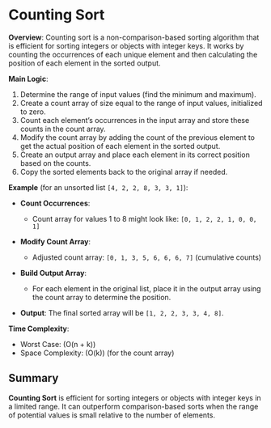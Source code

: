 # Counting Sort

**Overview**: Counting sort is a non-comparison-based sorting algorithm that is efficient for sorting integers or objects with integer keys. It works by counting the occurrences of each unique element and then calculating the position of each element in the sorted output.

**Main Logic**:

1. Determine the range of input values (find the minimum and maximum).
2. Create a count array of size equal to the range of input values, initialized to zero.
3. Count each element’s occurrences in the input array and store these counts in the count array.
4. Modify the count array by adding the count of the previous element to get the actual position of each element in the sorted output.
5. Create an output array and place each element in its correct position based on the counts.
6. Copy the sorted elements back to the original array if needed.

**Example** (for an unsorted list `[4, 2, 2, 8, 3, 3, 1]`):

- **Count Occurrences**:
  - Count array for values 1 to 8 might look like: `[0, 1, 2, 2, 1, 0, 0, 1]`
  
- **Modify Count Array**:
  - Adjusted count array: `[0, 1, 3, 5, 6, 6, 6, 7]` (cumulative counts)

- **Build Output Array**:
  - For each element in the original list, place it in the output array using the count array to determine the position.

- **Output**: The final sorted array will be `[1, 2, 2, 3, 3, 4, 8]`.

**Time Complexity**:

- Worst Case: \(O(n + k)\)
- Space Complexity: \(O(k)\) (for the count array)

## Summary

**Counting Sort** is efficient for sorting integers or objects with integer keys in a limited range. It can outperform comparison-based sorts when the range of potential values is small relative to the number of elements.
